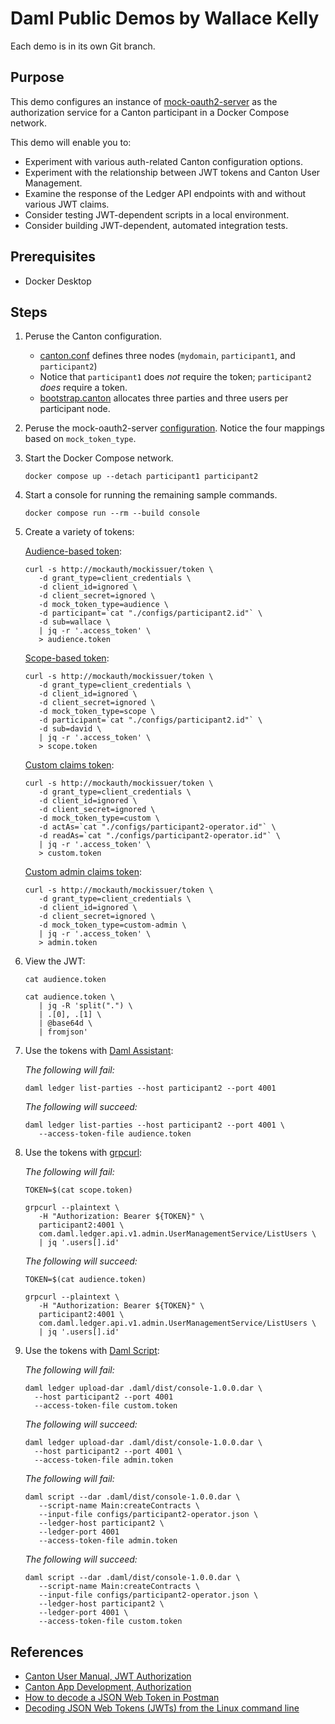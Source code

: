 # Daml Public Demos by Wallace Kelly

Each demo is in its own Git branch.

## Purpose

This demo configures an instance of [mock-oauth2-server](https://github.com/navikt/mock-oauth2-server)
as the authorization service for a Canton participant in a Docker Compose network.

This demo will enable you to:

* Experiment with various auth-related Canton configuration options.
* Experiment with the relationship between JWT tokens and Canton User Management.
* Examine the response of the Ledger API endpoints with and without various JWT claims.
* Consider testing JWT-dependent scripts in a local environment.
* Consider building JWT-dependent, automated integration tests.

## Prerequisites

* Docker Desktop

## Steps

1. Peruse the Canton configuration.
   * [canton.conf](./configs/canton.conf) defines three nodes (`mydomain`, `participant1`, and `participant2`)
   * Notice that `participant1` does _not_ require the token; `participant2` _does_ require a token.
   * [bootstrap.canton](./configs/bootstrap.canton) allocates three parties and three users per participant node.

2. Peruse the mock-oauth2-server [configuration](./configs/mockauth.json). Notice the four mappings based on `mock_token_type`.

3. Start the Docker Compose network.
   ```
   docker compose up --detach participant1 participant2
   ```

4. Start a console for running the remaining sample commands.
   ```
   docker compose run --rm --build console
   ```

5. Create a variety of tokens:

   [Audience-based token](https://docs.daml.com/app-dev/authorization.html#audience-based-tokens):

   ```
   curl -s http://mockauth/mockissuer/token \
      -d grant_type=client_credentials \
      -d client_id=ignored \
      -d client_secret=ignored \
      -d mock_token_type=audience \
      -d participant=`cat "./configs/participant2.id"` \
      -d sub=wallace \
      | jq -r '.access_token' \
      > audience.token
   ```

   [Scope-based token](https://docs.daml.com/app-dev/authorization.html#scope-based-tokens):

   ```
   curl -s http://mockauth/mockissuer/token \
      -d grant_type=client_credentials \
      -d client_id=ignored \
      -d client_secret=ignored \
      -d mock_token_type=scope \
      -d participant=`cat "./configs/participant2.id"` \
      -d sub=david \
      | jq -r '.access_token' \
      > scope.token
   ```

   [Custom claims token](https://docs.daml.com/app-dev/authorization.html#custom-daml-claims-access-tokens):

   ```
   curl -s http://mockauth/mockissuer/token \
      -d grant_type=client_credentials \
      -d client_id=ignored \
      -d client_secret=ignored \
      -d mock_token_type=custom \
      -d actAs=`cat "./configs/participant2-operator.id"` \
      -d readAs=`cat "./configs/participant2-operator.id"` \
      | jq -r '.access_token' \
      > custom.token
   ```

   [Custom admin claims token](https://docs.daml.com/app-dev/authorization.html#custom-daml-claims-access-tokens):

   ```
   curl -s http://mockauth/mockissuer/token \
      -d grant_type=client_credentials \
      -d client_id=ignored \
      -d client_secret=ignored \
      -d mock_token_type=custom-admin \
      | jq -r '.access_token' \
      > admin.token
   ```

6. View the JWT:

   ```
   cat audience.token
   ```

   ```
   cat audience.token \
      | jq -R 'split(".") \
      | .[0], .[1] \
      | @base64d \
      | fromjson'
   ```

7. Use the tokens with [Daml Assistant](https://docs.daml.com/tools/assistant.html):

   _The following will fail:_
   ```
   daml ledger list-parties --host participant2 --port 4001
   ```

   _The following will succeed:_
   ```
   daml ledger list-parties --host participant2 --port 4001 \
      --access-token-file audience.token
   ```

8. Use the tokens with [grpcurl](https://github.com/fullstorydev/grpcurl/blob/master/README.md):

   _The following will fail:_
   ```
   TOKEN=$(cat scope.token)

   grpcurl --plaintext \
      -H "Authorization: Bearer ${TOKEN}" \
      participant2:4001 \
      com.daml.ledger.api.v1.admin.UserManagementService/ListUsers \
      | jq '.users[].id'
   ```

   _The following will succeed:_
   ```
   TOKEN=$(cat audience.token)

   grpcurl --plaintext \
      -H "Authorization: Bearer ${TOKEN}" \
      participant2:4001 \
      com.daml.ledger.api.v1.admin.UserManagementService/ListUsers \
      | jq '.users[].id'
   ```

9. Use the tokens with [Daml Script](https://docs.daml.com/daml-script/index.html):

   _The following will fail:_
   ```
   daml ledger upload-dar .daml/dist/console-1.0.0.dar \
     --host participant2 --port 4001
     --access-token-file custom.token
   ```

   _The following will succeed:_
   ```
   daml ledger upload-dar .daml/dist/console-1.0.0.dar \
     --host participant2 --port 4001 \
     --access-token-file admin.token
   ```

   _The following will fail:_
   ```
   daml script --dar .daml/dist/console-1.0.0.dar \
      --script-name Main:createContracts \
      --input-file configs/participant2-operator.json \
      --ledger-host participant2 \
      --ledger-port 4001
      --access-token-file admin.token
   ```

   _The following will succeed:_
   ```
   daml script --dar .daml/dist/console-1.0.0.dar \
      --script-name Main:createContracts \
      --input-file configs/participant2-operator.json \
      --ledger-host participant2 \
      --ledger-port 4001 \
      --access-token-file custom.token
   ```

## References

* [Canton User Manual, JWT Authorization](https://docs.daml.com/canton/usermanual/apis.html#jwt-authorization)
* [Canton App Development, Authorization](https://docs.daml.com/app-dev/authorization.html)
* [How to decode a JSON Web Token in Postman](https://medium.com/@jeff.heienickle/how-to-decode-a-json-web-token-in-postman-5312b3434462)
* [Decoding JSON Web Tokens (JWTs) from the Linux command line](https://prefetch.net/blog/2020/07/14/decoding-json-web-tokens-jwts-from-the-linux-command-line/)
